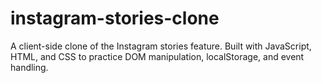 # instagram-stories-clone
A client-side clone of the Instagram stories feature. Built with JavaScript, HTML, and CSS to practice DOM manipulation, localStorage, and event handling.
